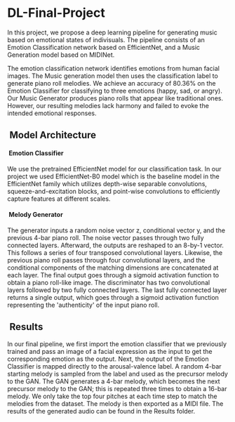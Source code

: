 # DL-Final-Project

In this project, we propose a deep learning pipeline for generating music based on emotional states of indivisuals. The pipeline consists of an Emotion Classification network based on EfficientNet, and a Music Generation model based on MIDINet. 


The emotion classification network identifies emotions from human facial images. The Music generation model then uses the classification label to generate piano roll melodies. We achieve an accuracy of 80.36\% on the Emotion Classifier for classifying to three emotions (happy, sad, or angry). Our Music Generator produces piano rolls that appear like traditional ones. However, our resulting melodies lack harmony and failed to evoke the intended emotional responses.

<h2> &nbsp;Model Architecture</h2>

<h4> &nbsp;Emotion Classifier</h4>

We use the pretrained EfficientNet model for our classification task. In our project we used EfficientNet-B0 model which is the baseline model in the EfficientNet family which utilizes depth-wise separable convolutions, squeeze-and-excitation blocks, and point-wise convolutions to efficiently capture features at different scales.



<h4> &nbsp;Melody Generator</h4>
The generator inputs a random noise vector z, conditional vector y, and the previous 4-bar piano roll. The noise vector passes through two fully connected layers. Afterward, the outputs are reshaped to an 8-by-1 vector. This follows a series of four transposed convolutional layers. Likewise, the previous piano roll passes through four convolutional layers, and the conditional components of the matching dimensions are concatenated at each layer. The final output goes through a sigmoid activation function to obtain a piano roll-like image. The discriminator has two convolutional layers followed by two fully connected layers. The last fully connected layer returns a single output, which goes through a sigmoid activation function representing the 'authenticity' of the input piano roll. 

<h2> &nbsp;Results</h2>

In our final pipeline, we first import the emotion classifier that we previously trained and pass an image of a facial expression as the input to get the corresponding emotion as the output. Next, the output of the Emotion Classifier is mapped directly to the arousal-valence label. A random 4-bar starting melody is sampled from the label and used as the precursor melody to the GAN. The GAN generates a 4-bar melody, which becomes the next precursor melody to the GAN; this is repeated three times to obtain a 16-bar melody. We only take the top four pitches at each time step to match the melodies from the dataset. The melody is then exported as a MIDI file. The results of the generated audio can be found in the Results folder.
